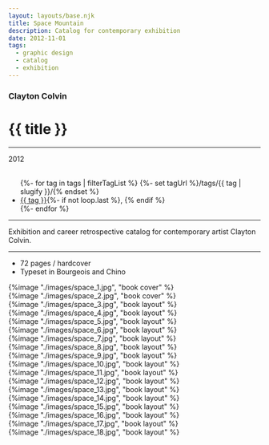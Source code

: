 ```yaml
---
layout: layouts/base.njk
title: Space Mountain
description: Catalog for contemporary exhibition
date: 2012-11-01
tags:
  - graphic design
  - catalog
  - exhibition
---
```


<div class="container">
	<div class="row">
		<div class="col-12 col-12-md col-4-lg">
            <h3>Clayton Colvin</h3>
			<h1>{{ title }}</h1>
            <hr>
			<time>2012</time>
			</br></br>
			<ul class="post-metadata">
				{%- for tag in tags | filterTagList %}
				{%- set tagUrl %}/tags/{{ tag | slugify }}/{% endset %}
				<li><a href="{{ tagUrl }}" class="post-tag">{{ tag }}</a>{%- if not loop.last %}, {% endif %}</li>
				{%- endfor %}
			</ul>
			<hr>
		    	<p>Exhibition and career retrospective catalog for contemporary artist Clayton Colvin.</p>
			<hr>
            <ul class="post-metadata">
                <li>72 pages / hardcover</li>
                <li>Typeset in Bourgeois and Chino</li>
            </ul>
		</div>
        <div class="col-12 col-12-md col-1-lg"></div>
		<div class="col-12 col-12-md col-6-lg">
			{%image "./images/space_1.jpg", "book cover" %}
		</div>
        <div class="col-12 col-1-md col-1-lg"></div>
	</div>
	<div class="row">
		<div class="col-12 col-12-md col-2-lg"></div>
		<div class="col-12 col-12-md col-9-lg">
            {%image "./images/space_2.jpg", "book cover" %}
        </br>
            {%image "./images/space_3.jpg", "book layout" %}
        </br>
            {%image "./images/space_4.jpg", "book layout" %}
        </br>
            {%image "./images/space_5.jpg", "book layout" %}
        </br>
            {%image "./images/space_6.jpg", "book layout" %}
        </br>
            {%image "./images/space_7.jpg", "book layout" %}
        </br>
            {%image "./images/space_8.jpg", "book layout" %}
        </br>
            {%image "./images/space_9.jpg", "book layout" %}
        </br>
            {%image "./images/space_10.jpg", "book layout" %}
        </br>
            {%image "./images/space_11.jpg", "book layout" %}
        </br>
            {%image "./images/space_12.jpg", "book layout" %}
        </br>
            {%image "./images/space_13.jpg", "book layout" %}
        </br>
            {%image "./images/space_14.jpg", "book layout" %}
        </br>
            {%image "./images/space_15.jpg", "book layout" %}
        </br>
            {%image "./images/space_16.jpg", "book layout" %}
        </br>
            {%image "./images/space_17.jpg", "book layout" %}
        </br>
            {%image "./images/space_18.jpg", "book layout" %}
        </div>
    	<div class="col-12 col-12-md col-1-lg"></div>
  	</div>
</div>